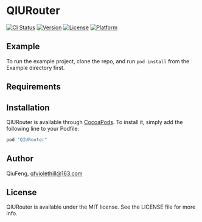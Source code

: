 # QIURouter

[![CI Status](http://img.shields.io/travis/QiuFeng/QIURouter.svg?style=flat)](https://travis-ci.org/QiuFeng/QIURouter)
[![Version](https://img.shields.io/cocoapods/v/QIURouter.svg?style=flat)](http://cocoapods.org/pods/QIURouter)
[![License](https://img.shields.io/cocoapods/l/QIURouter.svg?style=flat)](http://cocoapods.org/pods/QIURouter)
[![Platform](https://img.shields.io/cocoapods/p/QIURouter.svg?style=flat)](http://cocoapods.org/pods/QIURouter)

## Example

To run the example project, clone the repo, and run `pod install` from the Example directory first.

## Requirements

## Installation

QIURouter is available through [CocoaPods](http://cocoapods.org). To install
it, simply add the following line to your Podfile:

```ruby
pod "QIURouter"
```

## Author

QiuFeng, qfviolethill@163.com

## License

QIURouter is available under the MIT license. See the LICENSE file for more info.
